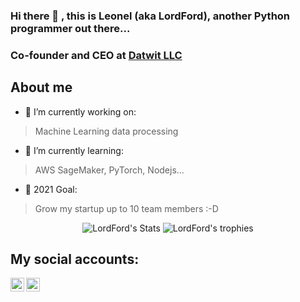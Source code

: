 ### Hi there 👋 , this is Leonel (aka LordFord), another Python programmer out there...

### Co-founder and CEO at [Datwit LLC](https://datwit.com)

## About me

- 🔭  I’m currently working on: 
> Machine Learning data processing
- 🌱  I’m currently learning: 
> AWS SageMaker, PyTorch, Nodejs...
- 🥅  2021 Goal: 
> Grow my startup up to 10 team members :-D

<p align="center">
  <img src="https://github-readme-stats.vercel.app/api?username=leonel-lordford&count_private=true&include_all_commits=true&theme=graywhite&show_icons=true&custom_title=LordFord%27s%20Stats" alt="LordFord's Stats" />
  <img src="https://github-profile-trophy.vercel.app/?username=leonel-lordford&column=3" alt="LordFord's trophies" />
</p>

<!-- | Stats   | Trophies    |
| --------- | -------- |
| [![LordFord's stats](https://github-readme-stats.vercel.app/api?username=leonel-lordford&count_private=true&include_all_commits=true&theme=graywhite&show_icons=true&custom_title=LordFord%27s%20Stats)](#) | [![LordFord's trophies](https://github-profile-trophy.vercel.app/?username=leonel-lordford&column=3)](#) |
-->

<!-- [![LordFord's github stats](https://github-profile-trophy.vercel.app/?username=leonel-lordford&column=3)](#) -->

<!-- ![#](https://cr-skills-chart-widget.azurewebsites.net/api/api?username=leonel-lordford) -->

## My social accounts:

[<img align="left" alt="Twitter" width="22px" src="https://cdn.jsdelivr.net/npm/simple-icons@v3/icons/twitter.svg" />][twitter]
[<img align="left" alt="LinkedIn" width="22px" src="https://cdn.jsdelivr.net/npm/simple-icons@v3/icons/linkedin.svg" />][linkedin]
<br />

<!-- This section you create this variables that are used above -->
[twitter]: https://twitter.com/leonel_lordford
[linkedin]: https://www.linkedin.com/in/leonel-salazar-videaux/?locale=en_US

<!--

[![LordFord's github stats](https://github-readme-stats.vercel.app/api?username=leonel-lordford&count_private=true&include_all_commits=true&theme=dark&show_icons=true)](#)

-->
